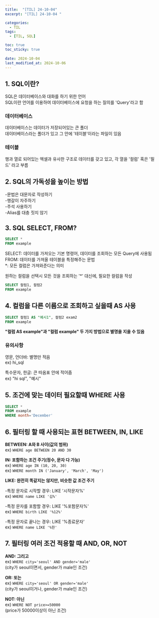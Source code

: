 ```yaml
---
title:  "[TIL] 24-10-04"
excerpt: "[TIL] 24-10-04 "

categories:
  - TIL
tags:
  - [TIL, SQL]

toc: true
toc_sticky: true
 
date: 2024-10-04
last_modified_at: 2024-10-06
---
```

## 1. SQL이란?

SQL은 데이터베이스와 대화를 하기 위한 언어  
SQL이란 언어를 이용하여 데이터베이스에 요청을 하는 질의를 'Query'라고 함

### 데이터베이스

데이터베이스는 데이터가 저장되어있는 큰 폴더  
데이터베이스라는 폴더가 있고 그 안에 '테이블'이라는 파일이 있음

### 테이블

행과 열로 되어있는 엑셀과 유사한 구조로 데이터를 갖고 있고, 각 열을 '컬럼' 혹은 '필드' 라고 부름


## 2. SQL의 가독성을 높이는 방법

-문법은 대문자로 작성하기  
-행갈이 자주하기  
-주석 사용하기  
-Alias를 대충 짓지 않기


## 3. SQL SELECT, FROM?

```sql
SELECT *
FROM example
```

SELECT: 데이터를 가져오는 기본 명령어, 데이터를 조회하는 모든 Query에 사용됨  
FROM: 데이터를 가져올 테이블을 특정해주는 문법  
*: 모든 컬럼은 가져와준다는 의미

원하는 컬럼을 선택시 모든 것을 조회하는 '*' 대신에, 필요한 컬럼을 작성

```sql
SELECT 컬럼1, 컬럼2
FROM example
```

## 4. 컬럼을 다른 이름으로 조회하고 싶을때 AS 사용

```sql
SELECT 컬럼1 AS "예시1", 컬럼2 exam2
FROM example
```

**"컬럼 AS example"과 "컬럼 example" 두 가지 방법으로 별명을 지을 수 있음**

### 유의사항

영문, 언더바: 별명만 적음  
ex) hi_sql

특수문자, 한글: 큰 따옴표 안에 적어줌  
ex) "hi sql", "예시"


## 5. 조건에 맞는 데이터 필요할때 WHERE 사용

```sql
SELECT *
FROM example
WHERE month='December'
```

## 6. 필터링 할 때 사용되는 표현 BETWEEN, IN, LIKE

**BETWEEN: A와 B 사이(값의 범위)**  
ex) ```WHERE age BETWEEN 20 AND 30```

**IN: 포함하는 조건 주기(정수, 문자 다 가능)**  
ex) ```WHERE age IN (10, 20, 30)```  
ex) ```WHERE month IN ('January', 'March', 'May')```

**LIKE: 완전히 똑같지는 않지만, 비슷한 값 조건 주기**

-특정 문자로 시작할 경우: LIKE '시작문자%'  
ex) ```WHERE name LIKE '김%'```

-특정 문자를 포함할 경우: LIKE '%포함문자%'  
ex) ```WHERE birth LIKE '%12%'```

-특정 문자로 끝나는 경우: LIKE '%종료문자'  
ex) ```WHERE name LIKE '%한'```


## 7. 필터링 여러 조건 적용할 때 AND, OR, NOT

**AND: 그리고**  
ex) ```WHERE city='seoul' AND gender='male'```  
(city가 seoul이면서, gender가 male인 조건)

**OR: 또는**  
ex) ```WHERE city='seoul' OR gender='male'```  
(city가 seoul이거나, gender가 male인 조건)

**NOT: 아닌**  
ex) ```WHERE NOT price>=50000```  
(price가 50000이상이 아닌 조건)
